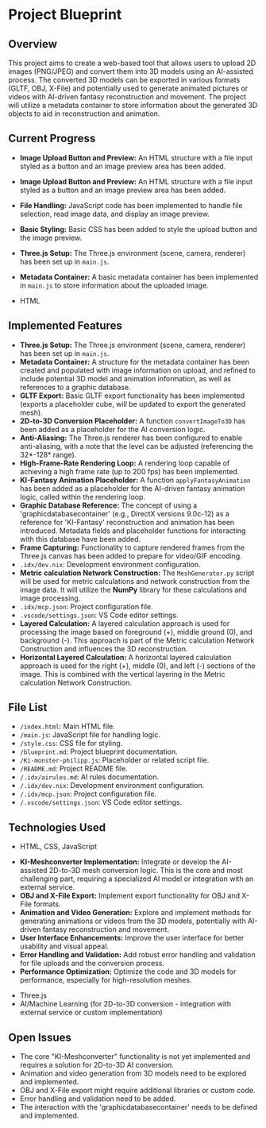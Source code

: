 # Project Blueprint

## Overview

This project aims to create a web-based tool that allows users to upload 2D images (PNG/JPEG) and convert them into 3D models using an AI-assisted process. The converted 3D models can be exported in various formats (GLTF, OBJ, X-File) and potentially used to generate animated pictures or videos with AI-driven fantasy reconstruction and movement. The project will utilize a metadata container to store information about the generated 3D objects to aid in reconstruction and animation.

## Current Progress

- **Image Upload Button and Preview:** An HTML structure with a file input styled as a button and an image preview area has been added.
- **Image Upload Button and Preview:** An HTML structure with a file input styled as a button and an image preview area has been added.
- **File Handling:** JavaScript code has been implemented to handle file selection, read image data, and display an image preview.
- **Basic Styling:** Basic CSS has been added to style the upload button and the image preview.
- **Three.js Setup:** The Three.js environment (scene, camera, renderer) has been set up in `main.js`.
- **Metadata Container:** A basic metadata container has been implemented in `main.js` to store information about the uploaded image.

- HTML

## Implemented Features

- **Three.js Setup:** The Three.js environment (scene, camera, renderer) has been set up in `main.js`.
- **Metadata Container:** A structure for the metadata container has been created and populated with image information on upload, and refined to include potential 3D model and animation information, as well as references to a graphic database.
- **GLTF Export:** Basic GLTF export functionality has been implemented (exports a placeholder cube, will be updated to export the generated mesh).
- **2D-to-3D Conversion Placeholder:** A function `convertImageTo3D` has been added as a placeholder for the AI conversion logic.
- **Anti-Aliasing:** The Three.js renderer has been configured to enable anti-aliasing, with a note that the level can be adjusted (referencing the 32*-128* range).
- **High-Frame-Rate Rendering Loop:** A rendering loop capable of achieving a high frame rate (up to 200 fps) has been implemented.
- **KI-Fantasy Animation Placeholder:** A function `applyFantasyAnimation` has been added as a placeholder for the AI-driven fantasy animation logic, called within the rendering loop.
- **Graphic Database Reference:** The concept of using a 'graphicdatabasecontainer' (e.g., DirectX versions 9.0c-12) as a reference for 'KI-Fantasy' reconstruction and animation has been introduced. Metadata fields and placeholder functions for interacting with this database have been added.
- **Frame Capturing:** Functionality to capture rendered frames from the Three.js canvas has been added to prepare for video/GIF encoding.
- `.idx/dev.nix`: Development environment configuration.
- **Metric calculation Network Construction:** The `MeshGenerator.py` script will be used for metric calculations and network construction from the image data. It will utilize the **NumPy** library for these calculations and image processing.
- `.idx/mcp.json`: Project configuration file.
- `.vscode/settings.json`: VS Code editor settings.
- **Layered Calculation:** A layered calculation approach is used for processing the image based on foreground (+), middle ground (0), and background (-). This approach is part of the Metric calculation Network Construction and influences the 3D reconstruction.
- **Horizontal Layered Calculation:** A horizontal layered calculation approach is used for the right (+), middle (0), and left (-) sections of the image. This is combined with the vertical layering in the Metric calculation Network Construction.

## File List

*   `/index.html`: Main HTML file.
*   `/main.js`: JavaScript file for handling logic.
*   `/style.css`: CSS file for styling.
*   `/blueprint.md`: Project blueprint documentation.
*   `/Ki-monster-philipp.js`: Placeholder or related script file.
*   `/README.md`: Project README file.
*   `/.idx/airules.md`: AI rules documentation.
*   `/.idx/dev.nix`: Development environment configuration.
*   `/.idx/mcp.json`: Project configuration file.
*   `/.vscode/settings.json`: VS Code editor settings.

## Technologies Used

*   HTML, CSS, JavaScript
- **KI-Meshconverter Implementation:** Integrate or develop the AI-assisted 2D-to-3D mesh conversion logic. This is the core and most challenging part, requiring a specialized AI model or integration with an external service.
- **OBJ and X-File Export:** Implement export functionality for OBJ and X-File formats.
- **Animation and Video Generation:** Explore and implement methods for generating animations or videos from the 3D models, potentially with AI-driven fantasy reconstruction and movement.
- **User Interface Enhancements:** Improve the user interface for better usability and visual appeal.
- **Error Handling and Validation:** Add robust error handling and validation for file uploads and the conversion process.
- **Performance Optimization:** Optimize the code and 3D models for performance, especially for high-resolution meshes.

*   Three.js
*   AI/Machine Learning (for 2D-to-3D conversion - integration with external service or custom implementation)

## Open Issues

- The core "KI-Meshconverter" functionality is not yet implemented and requires a solution for 2D-to-3D AI conversion.
- Animation and video generation from 3D models need to be explored and implemented.
- OBJ and X-File export might require additional libraries or custom code.
- Error handling and validation need to be added.
- The interaction with the 'graphicdatabasecontainer' needs to be defined and implemented.